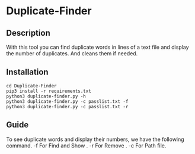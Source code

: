 # Duplicate-Finder
## Description
With this tool you can find duplicate words in lines of a text file and display the number of duplicates. And cleans them if needed.

## Installation
``` 
cd Duplicate-Finder 
pip3 install -r requirements.txt
python3 duplicate-finder.py -h 
python3 duplicate-finder.py -c passlist.txt -f
python3 duplicate-finder.py -c passlist.txt -r
``` 
## Guide 

To see duplicate words and display their numbers, we have the following command.
-f For Find and Show .
-r For Remove .
-c For Path file.

